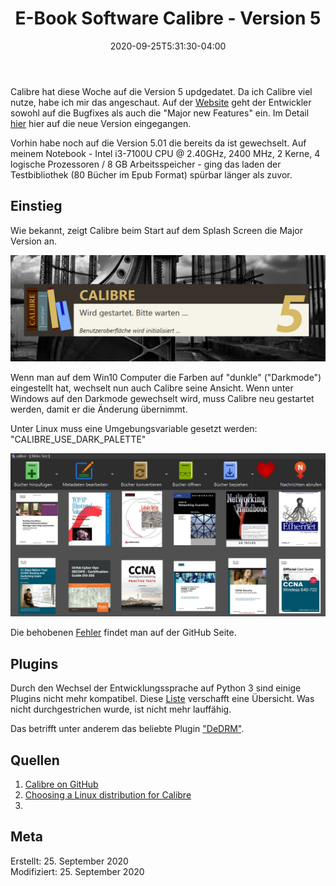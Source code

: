 ﻿---
title: "E-Book Software Calibre - Version 5"
date: 2020-09-25T5:31:30-04:00
categories:
  - media
tags:
  - praxis
  - 
---

Calibre hat diese Woche auf die Version 5 updgedatet. Da ich Calibre viel nutze, habe ich mir das angeschaut.  Auf der [Website](https://calibre-ebook.com/whats-new) geht der Entwickler sowohl auf die Bugfixes als auch die "Major new Features" ein. Im Detail [hier](https://calibre-ebook.com/new-in/fourteen) hier auf die neue Version eingegangen.  

Vorhin habe noch auf die Version 5.01 die bereits da ist gewechselt. Auf meinem Notebook - Intel i3-7100U CPU @ 2.40GHz, 2400 MHz, 2 Kerne, 4 logische Prozessoren / 8 GB Arbeitsspeicher - ging das laden der Testbibliothek (80 Bücher im Epub Format) spürbar länger als zuvor.  


## Einstieg  

Wie bekannt, zeigt Calibre beim Start auf dem Splash Screen die Major Version an.  

![Splash Screen](/image/25-1.png)  

Wenn man auf dem Win10 Computer die Farben auf "dunkle" ("Darkmode") eingestellt hat, wechselt nun auch Calibre seine Ansicht. Wenn unter Windows auf den Darkmode gewechselt wird, muss Calibre neu gestartet werden, damit er die Änderung übernimmt.  

Unter Linux muss eine Umgebungsvariable gesetzt werden: "CALIBRE_USE_DARK_PALETTE"

![Splash Screen](/image/25-2.png)  

Die behobenen [Fehler](https://github.com/kovidgoyal/calibre/commits/master) findet man auf der GitHub Seite.

## Plugins  

Durch den Wechsel der Entwicklungssprache auf Python 3 sind einige Plugins nicht mehr kompatibel. Diese [Liste](https://www.mobileread.com/forums/showthread.php?t=326405) verschafft eine Übersicht. Was nicht durchgestrichen wurde, ist nicht mehr lauffähig.  

Das betrifft unter anderem das beliebte Plugin ["DeDRM"](https://github.com/apprenticeharper/DeDRM_tools/issues/1245#issuecomment-698776144).


## Quellen  

1. [Calibre on GitHub](https://github.com/kovidgoyal/calibre)  
2. [Choosing a Linux distribution for Calibre](https://www.mobileread.com/forums/showthread.php?t=328065)  
3. 

## Meta

Erstellt:		25. September 2020  
Modifiziert:	25. September 2020
